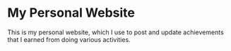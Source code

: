 # My Personal Website

This is my personal website, which I use to post and update achievements that I earned from doing various activities.
